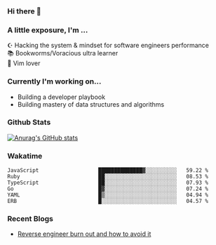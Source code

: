 ### Hi there 👋
### A little exposure, I'm ...

☪ Hacking the system & mindset for software engineers performance <br/>
📚 Bookworms/Voracious ultra learner <br/>
🎠 Vim lover <br/>

<!--
**bitethecode/bitethecode** is a ✨ _special_ ✨ repository because its `README.md` (this file) appears on your GitHub profile.

Here are some ideas to get you started:

- 🔭 I’m currently working on ...
- 🌱 I’m currently learning ...
- 👯 I’m looking to collaborate on ...
- 🤔 I’m looking for help with ...
- 💬 Ask me about ...
- 📫 How to reach me: ...
- 😄 Pronouns: ...
- ⚡ Fun fact: ...
-->

### Currently I'm working on... 
- Building a developer playbook
- Building mastery of data structures and algorithms

### Github Stats
[![Anurag's GitHub stats](https://github-readme-stats.vercel.app/api?username=bitethecode&count_private=true&showing_icons=true)](https://github.com/anuraghazra/github-readme-stats)

### Wakatime
<!--START_SECTION:waka-->

```text
JavaScript                   ██████████████▓░░░░░░░░░░   59.22 %
Ruby                         ██░░░░░░░░░░░░░░░░░░░░░░░   08.53 %
TypeScript                   ██░░░░░░░░░░░░░░░░░░░░░░░   07.93 %
Go                           █▓░░░░░░░░░░░░░░░░░░░░░░░   07.24 %
YAML                         █▒░░░░░░░░░░░░░░░░░░░░░░░   04.94 %
ERB                          █░░░░░░░░░░░░░░░░░░░░░░░░   04.57 %
```

<!--END_SECTION:waka-->

### Recent Blogs
- [Reverse engineer burn out and how to avoid it](https://bitethecode.org/#/articles/reverse-engineer-burnout-and-how-to-avoid-it)
